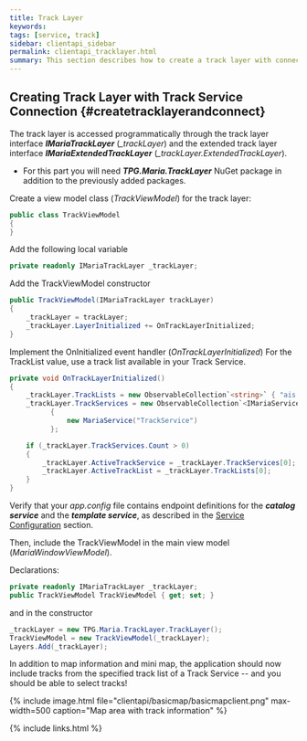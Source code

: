 ```yaml
---
title: Track Layer
keywords: 
tags: [service, track]
sidebar: clientapi_sidebar
permalink: clientapi_tracklayer.html
summary: This section describes how to create a track layer with connection to the Maria Track service.
---
```


## Creating Track Layer with Track Service Connection {#createtracklayerandconnect}

The track layer is accessed programmatically through the track layer interface ***IMariaTrackLayer*** (*_trackLayer*) 
and the extended track layer interface ***IMariaExtendedTrackLayer*** (*_trackLayer.ExtendedTrackLayer*).

*  For this part you will need ***TPG.Maria.TrackLayer*** NuGet package in addition to the previously added packages.

Create a view model class (*TrackViewModel*) for the track layer:

```csharp
public class TrackViewModel 
{    
}
```

Add the following local variable

```csharp
private readonly IMariaTrackLayer _trackLayer;
```

Add the TrackViewModel constructor

```csharp
public TrackViewModel(IMariaTrackLayer trackLayer)
{
    _trackLayer = trackLayer;
    _trackLayer.LayerInitialized += OnTrackLayerInitialized;
}
```

Implement the OnInitialized event handler (*OnTrackLayerInitialized*)
For the TrackList value, use a track list available in your Track Service.

```csharp
private void OnTrackLayerInitialized()
{  
    _trackLayer.TrackLists = new ObservableCollection`<string>` { "ais.test" };
    _trackLayer.TrackServices = new ObservableCollection`<IMariaService>`
          {
              new MariaService("TrackService")
          };

    if (_trackLayer.TrackServices.Count > 0)
    {
        _trackLayer.ActiveTrackService = _trackLayer.TrackServices[0];
        _trackLayer.ActiveTrackList = _trackLayer.TrackLists[0];
    }
}
```
Verify that your *app.config* file contains endpoint definitions for the ***catalog service*** and the ***template service***, as described in the [Service Configuration](clientapi_serviceconfiguration.html) section.

Then, include the TrackViewModel in the main view model (*MariaWindowViewModel*).

Declarations:

```csharp
private readonly IMariaTrackLayer _trackLayer;
public TrackViewModel TrackViewModel { get; set; }
```

and in the constructor

```csharp
_trackLayer = new TPG.Maria.TrackLayer.TrackLayer();
TrackViewModel = new TrackViewModel(_trackLayer);
Layers.Add(_trackLayer);
```

In addition to map information and mini map, the application should now include tracks from the specified track list of a Track Service -- and you should be able to select tracks!

{% include image.html file="clientapi/basicmap/basicmapclient.png" max-width=500 caption="Map area with track information" %}


{% include links.html %}